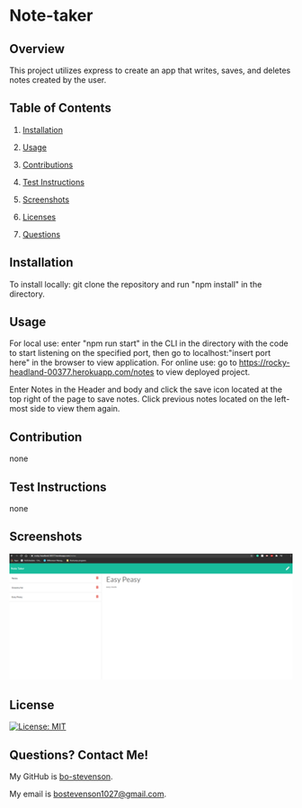 # Note-taker

## Overview
This project utilizes express to create an app that writes, saves, and deletes notes created by the user. 

## Table of Contents

1. [Installation](#installation)

2. [Usage](#usage)

3. [Contributions](#contribution)

4. [Test Instructions](#test-instructions)

5. [Screenshots](#screenshots)

6. [Licenses](#licenses)

7. [Questions](#questions)


## Installation

To install locally: git clone the repository and run "npm install" in the directory.

## Usage

For local use: enter "npm run start" in the CLI in the directory with the code to start listening on the specified port, then go to localhost:"insert port here" in the browser to view application.
For online use: go to https://rocky-headland-00377.herokuapp.com/notes to view deployed project.

Enter Notes in the Header and body and click the save icon located at the top right of the page to save notes. Click previous notes located on the left-most side to view them again.
## Contribution

none

## Test Instructions

none

## Screenshots

![Screenshot](public/assets/images/screenshot.png)
## License

[![License: MIT](https://img.shields.io/badge/License-MIT-yellow.svg)](https://opensource.org/licenses/MIT)
    
## Questions? Contact Me!

My GitHub is [bo-stevenson](https://www.github.com/bo-stevenson).

My email is [bostevenson1027@gmail.com](mailto:bostevenson1027@gmail.com).

